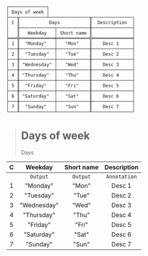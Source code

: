 ```text
┌──────────────┐
│ Days of week │
├───╥──────────┴───────────────╥───────────────┐
│ C ║           Days           ║  Description  │
│   ╟─────────────┬────────────╫───────────────┤
│   ║   Weekday   │ Short name ║               │
╞═══╬═════════════╪════════════╬═══════════════╡
│ 1 ║  "Monday"   │   "Mon"    ║    Desc 1     │
├───╫─────────────┼────────────╫───────────────┤
│ 2 ║  "Tuesday"  │   "Tue"    ║    Desc 2     │
├───╫─────────────┼────────────╫───────────────┤
│ 3 ║ "Wednesday" │   "Wed"    ║    Desc 3     │
├───╫─────────────┼────────────╫───────────────┤
│ 4 ║ "Thursday"  │   "Thu"    ║    Desc 4     │
├───╫─────────────┼────────────╫───────────────┤
│ 5 ║  "Friday"   │   "Fri"    ║    Desc 5     │
├───╫─────────────┼────────────╫───────────────┤
│ 6 ║ "Saturday"  │   "Sat"    ║    Desc 6     │
├───╫─────────────┼────────────╫───────────────┤
│ 7 ║  "Sunday"   │   "Sun"    ║    Desc 7     │
└───╨─────────────┴────────────╨───────────────┘
```

> # Days of week
> Days
  
| C |   Weekday   | Short name | Description  |
|:-:|:-----------:|:----------:|:------------:|
|   |  `Output`   |  `Output`  | `Annotation` |
| 1 |  "Monday"   |   "Mon"    |    Desc 1    |
| 2 |  "Tuesday"  |   "Tue"    |    Desc 2    |
| 3 | "Wednesday" |   "Wed"    |    Desc 3    |
| 4 | "Thursday"  |   "Thu"    |    Desc 4    |
| 5 |  "Friday"   |   "Fri"    |    Desc 5    |
| 6 | "Saturday"  |   "Sat"    |    Desc 6    |
| 7 |  "Sunday"   |   "Sun"    |    Desc 7    |
